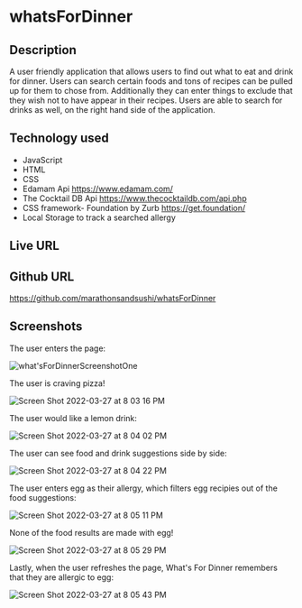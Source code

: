 # whatsForDinner

## Description
A user friendly application that allows users to find out what to eat and drink for dinner. Users can search certain foods and tons of recipes can be pulled up for them to chose from. Additionally they can enter things to exclude that they wish not to have appear in their recipes. Users are able to search for drinks as well, on the right hand side of the application.

## Technology used
* JavaScript
* HTML
* CSS
* Edamam Api https://www.edamam.com/
* The Cocktail DB Api https://www.thecocktaildb.com/api.php
* CSS framework- Foundation by Zurb https://get.foundation/
* Local Storage to track a searched allergy

## Live URL

## Github URL
https://github.com/marathonsandsushi/whatsForDinner

## Screenshots

The user enters the page:

![what'sForDinnerScreenshotOne](https://user-images.githubusercontent.com/98371322/160315346-ee898bab-1630-4d02-b235-2abc67c0d92a.png)

The user is craving pizza!

![Screen Shot 2022-03-27 at 8 03 16 PM](https://user-images.githubusercontent.com/98371322/160315439-ca7f615d-b1ed-4694-bfaa-a920e4454bbb.png)

The user would like a lemon drink:

![Screen Shot 2022-03-27 at 8 04 02 PM](https://user-images.githubusercontent.com/98371322/160315656-a4c32223-c674-43b6-9fb0-763f48982d05.png)

The user can see food and drink suggestions side by side:

![Screen Shot 2022-03-27 at 8 04 22 PM](https://user-images.githubusercontent.com/98371322/160315726-8d7fe1e9-8e01-4259-ae4a-2041f8ce758c.png)

The user enters egg as their allergy, which filters egg recipies out of the food suggestions:

![Screen Shot 2022-03-27 at 8 05 11 PM](https://user-images.githubusercontent.com/98371322/160315801-e60aebe2-6aa4-49f3-822a-28dff26b87a9.png)

None of the food results are made with egg!

![Screen Shot 2022-03-27 at 8 05 29 PM](https://user-images.githubusercontent.com/98371322/160315981-afabc53d-0b90-4764-8354-504d7a4f4380.png)

Lastly, when the user refreshes the page, What's For Dinner remembers that they are allergic to egg:

![Screen Shot 2022-03-27 at 8 05 43 PM](https://user-images.githubusercontent.com/98371322/160316167-5cdbca8a-ffe6-4a2b-981b-ac9ae015c542.png)




